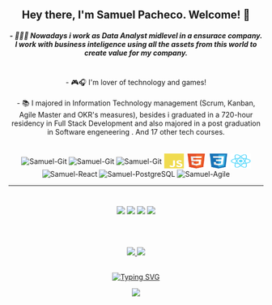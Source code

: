 ## <div align="center">Hey there, I'm Samuel Pacheco. Welcome! 👋</div>

##### <div align="center">- 👨‍💻💽 Nowadays i work as Data Analyst midlevel in a ensurace company. I work with business inteligence using all the assets from this world to create value for my company.
<br>
<div align="center">- 🎮🎧 I'm lover of technology and games!
<br>

<br>
<div align="center">- 📚 I majored in Information Technology management (Scrum, Kanban, Agile Master and OKR's measures), besides i graduated in a 720-hour residency in Full Stack Development and also majored in a post graduation in Software engeneering . And 17 other tech courses. </div>
<br>


<br>

<div align="center">
   
  <img align="center" alt="Samuel-Git" height="30" width="40" src="https://cdn.jsdelivr.net/gh/devicons/devicon/icons/git/git-original.svg">

  <img align="center" alt="Samuel-Git" height="30" width="40" src="https://cdn.jsdelivr.net/gh/devicons/devicon/icons/csharp/csharp-original.svg">

  <img align="center" alt="Samuel-Git" height="30" width="40" src="https://cdn.jsdelivr.net/gh/devicons/devicon/icons/dot-net/dot-net-plain-wordmark.svg">
  
  <img align="center" alt="Samuel-JavaScript" height="30" width="40" src="https://raw.githubusercontent.com/devicons/devicon/master/icons/javascript/javascript-plain.svg">
  <img align="center" alt="Samuel-HTML" height="30" width="40" src="https://raw.githubusercontent.com/devicons/devicon/master/icons/html5/html5-original.svg">
  <img align="center" alt="Samuel-CSS" height="30" width="40" src="https://raw.githubusercontent.com/devicons/devicon/master/icons/css3/css3-original.svg">

  <img align="center" alt="Samuel-React" height="30" width="40" src="https://raw.githubusercontent.com/devicons/devicon/master/icons/react/react-original.svg">
  
  <img align="center" alt="Samuel-React" height="30" width="40" src="https://cdn.jsdelivr.net/gh/devicons/devicon/icons/angularjs/angularjs-plain.svg">

  <img align="center" alt="Samuel-PostgreSQL" height="30" width="40" src="https://cdn.jsdelivr.net/gh/devicons/devicon/icons/postgresql/postgresql-original-wordmark.svg">

  <img align="center" alt="Samuel-Agile" height="30" width="40" src="https://cdn.jsdelivr.net/gh/devicons/devicon/icons/jira/jira-original-wordmark.svg">

</div>

<hr

##### 
### 

<div align="center"><br>
  <a href="https://www.linkedin.com/in/samuel-pacheco07/" target="_blank"><img src="https://img.shields.io/badge/-LinkedIn-%230077B5?style=for-the-badge&logo=linkedin&logoColor=white" target="_blank"></a> 
  <a href="https://www.instagram.com/pachecosamuel_/" target="_blank"><img src="https://img.shields.io/badge/-Instagram-%23E4405F?style=for-the-badge&logo=instagram&logoColor=white" target="_blank"></a>
  <a href="329433289196830730" target="_blank"><img src="https://img.shields.io/badge/Discord-7289DA?style=for-the-badge&logo=discord&logoColor=white" target="_blank"></a> 
  <a href = "mailto:pacheco.samuel@hotmail.com"><img src="https://img.shields.io/badge/-Gmail-%23333?style=for-the-badge&logo=gmail&logoColor=white" target="_blank"></a>
</div>



<br><br>


<div align="center">
  <a href="[[https://github.com/pachecosamuel](https://github.com/pachecosamuel)](https://github.com/pachecosamuel)">
     
  <img height="150em" src="https://github-readme-stats.vercel.app/api?username=pachecosamuel&show_icons=true&theme=dark&include_all_commits=true&count_private=true"/>
     
  <img height="150em" src="https://github-readme-stats.vercel.app/api/top-langs/?username=pachecosamuel&layout=compact&langs_count=7&theme=dark"/>
</div>

<br/>

<div id="badges"  align="center">

[![Typing SVG](https://readme-typing-svg.herokuapp.com?color=63CF15&lines=If+you+fail+to+plan+you+plan+to+fail)](https://git.io/typing-svg)


    
  </div>
  
  <div id="header" align="center">
    <a href="yhttps://github.com/Ahmed-dev-dragon/">
  <img src="https://developers.giphy.com/branch/master/static/api-512d36c09662682717108a38bbb5c57d.gif" width="480"/>
       </a>
</div>


<br/><br/>





